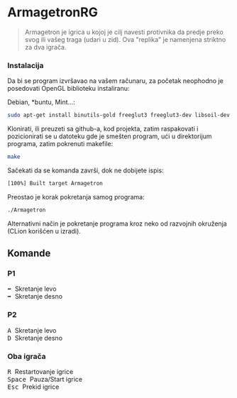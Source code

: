 # ArmagetronRG

>Armagetron je igrica u kojoj je cilj navesti protivnika da predje preko svog ili vašeg traga (udari u zid). Ova "replika" je namenjena striktno za dva igrača.


### Instalacija

Da bi se program izvršavao na vašem računaru, za početak neophodno je posedovati OpenGL biblioteku instaliranu: 


Debian, *buntu, Mint...:

```sh
sudo apt-get install binutils-gold freeglut3 freeglut3-dev libsoil-dev
```

Klonirati, ili preuzeti sa github-a, kod projekta, zatim raspakovati i
pozicionirati se u datoteku gde je smešten program, ući u direktorijum 
programa, zatim pokrenuti makefile:

```sh
make
```

Sačekati da se komanda završi, dok ne dobijete ispis:

```sh
[100%] Built target Armagetron
```

Preostao je korak pokretanja samog programa: 

```sh
./Armagetron
```

Alternativni način je pokretanje programa kroz neko od razvojnih okruženja (CLion korišćen u izradi).

## Komande

### P1

<kbd> :arrow_left: </kbd> Skretanje levo
<br>
<kbd> :arrow_right: </kbd> Skretanje desno

### P2

<kbd> A </kbd> Skretanje levo
<br>
<kbd> D </kbd> Skretanje desno

### Oba igrača

<kbd> R </kbd> Restartovanje igrice 
<br>
<kbd> Space </kbd> Pauza/Start igrice 
<br>
<kbd> Esc </kbd> Prekid igrice